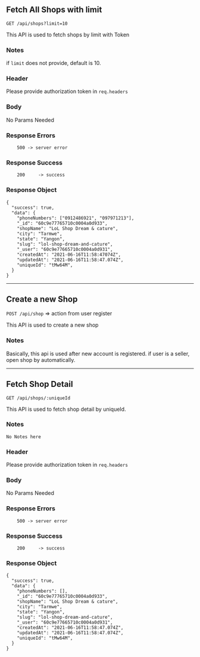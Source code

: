 ## Fetch All Shops with limit

`GET /api/shops?limit=10`

This API is used to fetch shops by limit with Token

### Notes

if `limit` does not provide, default is 10.

### Header

Please provide authorization token in `req.headers`

### Body

No Params Needed

### Response Errors

```
    500 -> server error
```

### Response Success

```
    200 	-> success
```

### Response Object

```
{
  "success": true,
  "data": {
    "phoneNumbers": ["0912486921", "097971213"],
    "_id": "60c9e77765710c0004a0d933",
    "shopName": "LoL Shop Dream & cature",
    "city": "Tarmwe",
    "state": "Yangon",
    "slug": "lol-shop-dream-and-cature",
    "_user": "60c9e77665710c0004a0d931",
    "createdAt": "2021-06-16T11:58:47074Z",
    "updatedAt": "2021-06-16T11:58:47.074Z",
    "uniqueId": "tMw64M",
  }
}

```

---

## Create a new Shop

`POST /api/shop` => action from user register

This API is used to create a new shop

### Notes

Basically, this api is used after new account is registered.
if user is a seller, open shop by automatically.

---

## Fetch Shop Detail

`GET /api/shops/:uniqueId`

This API is used to fetch shop detail by uniqueId.

### Notes

`No Notes here`

### Header

Please provide authorization token in `req.headers`

### Body

No Params Needed

### Response Errors

```
    500 -> server error
```

### Response Success

```
    200 	-> success
```

### Response Object

```
{
  "success": true,
  "data": {
    "phoneNumbers": [],
    "_id": "60c9e77765710c0004a0d933",
    "shopName": "LoL Shop Dream & cature",
    "city": "Tarmwe",
    "state": "Yangon",
    "slug": "lol-shop-dream-and-cature",
    "_user": "60c9e77665710c0004a0d931",
    "createdAt": "2021-06-16T11:58:47.074Z",
    "updatedAt": "2021-06-16T11:58:47.074Z",
    "uniqueId": "tMw64M",
  }
}

```

